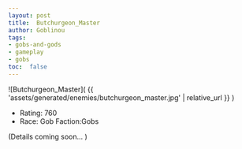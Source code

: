 ```yaml
---
layout: post
title:  Butchurgeon_Master
author: Goblinou
tags:
- gobs-and-gods
- gameplay
- gobs
toc:  false
---
```


![Butchurgeon_Master]( {{ 'assets/generated/enemies/butchurgeon_master.jpg' | relative_url }} )
- Rating: 760
- Race: Gob  Faction:Gobs

(Details coming soon... )